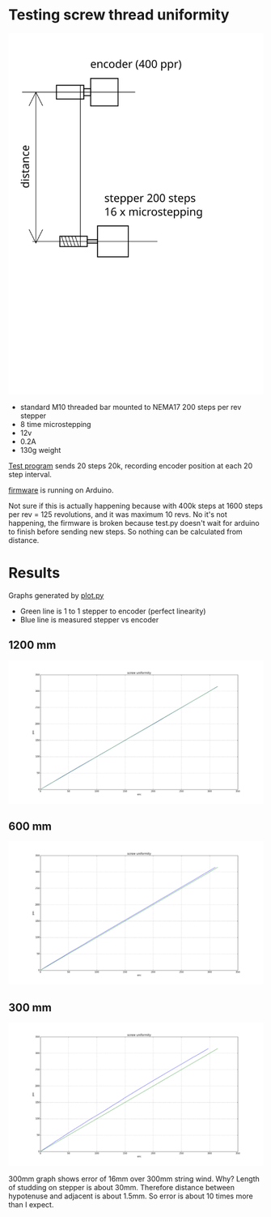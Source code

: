 # Testing screw thread uniformity

![setup](setup.svg)

* standard M10 threaded bar mounted to NEMA17 200 steps per rev stepper
* 8 time microstepping
* 12v
* 0.2A
* 130g weight

[Test program](test.py) sends 20 steps 20k, recording encoder position at each 20 step interval.

[firmware](screwthread-uniformity.ino) is running on Arduino.

Not sure if this is actually happening because with 400k steps at 1600 steps per
rev = 125 revolutions, and it was maximum 10 revs. No it's not happening, the
firmware is broken because test.py doesn't wait for arduino to finish before
sending new steps. So nothing can be calculated from distance.

# Results

Graphs generated by [plot.py](plot.py)

* Green line is 1 to 1 stepper to encoder (perfect linearity)
* Blue line is measured stepper vs encoder

## 1200 mm
![1200mm between enc and step](figure_120.png)

## 600 mm

![600mm between enc and step](figure_60.png)

## 300 mm

![300mm between enc and step](figure_30.png)

300mm graph shows error of 16mm over 300mm string wind. Why?
Length of studding on stepper is about 30mm. Therefore distance between
hypotenuse and adjacent is about 1.5mm. So error is about 10 times more than I
expect.
